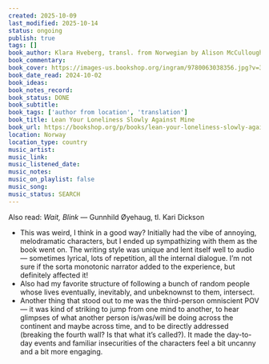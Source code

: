 ```yaml
---
created: 2025-10-09
last_modified: 2025-10-14
status: ongoing
publish: true
tags: []
book_author: Klara Hveberg, transl. from Norwegian by Alison McCullough
book_commentary: 
book_cover: https://images-us.bookshop.org/ingram/9780063038356.jpg?v=347ed44a4632dab8ca4c31849039f797
book_date_read: 2024-10-02
book_ideas: 
book_notes_record: 
book_status: DONE
book_subtitle:
book_tags: ['author from location', 'translation']
book_title: Lean Your Loneliness Slowly Against Mine
book_url: https://bookshop.org/p/books/lean-your-loneliness-slowly-against-mine-a-novel-klara-hveberg/H9jsaHzoXSqi1ewK?ean=9780063038356&next=t
location: Norway
location_type: country
music_artist: 
music_link:
music_listened_date: 
music_notes: 
music_on_playlist: false
music_song: 
music_status: SEARCH
---
```


Also read: *Wait, Blink* — Gunnhild Øyehaug, tl. Kari Dickson
- This was weird, I think in a good way? Initially had the vibe of annoying, melodramatic characters, but I ended up sympathizing with them as the book went on. The writing style was unique and lent itself well to audio— sometimes lyrical, lots of repetition, all the internal dialogue. I’m not sure if the sorta monotonic narrator added to the experience, but definitely affected it!
- Also had my favorite structure of following a bunch of random people whose lives eventually, inevitably, and unbeknownst to them, intersect.
- Another thing that stood out to me was the third-person omniscient POV— it was kind of striking to jump from one mind to another, to hear glimpses of what another person is/was/will be doing across the continent and maybe across time, and to be directly addressed (breaking the fourth wall? Is that what it’s called?). It made the day-to-day events and familiar insecurities of the characters feel a bit uncanny and a bit more engaging.